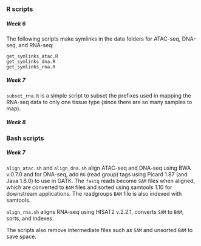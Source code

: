 ### R scripts 
##### Week 6
The following scripts make symlinks in the data folders for ATAC-seq, DNA-seq, and RNA-seq:
```
get_symlinks_atac.R
get_symlinks_dna.R
get_symlinks_rna.R
```

##### Week 7
`subset_rna.R` is a simple script to subset the prefixes used in mapping the RNA-seq data to only one tissue type (since there are so many samples to map).

##### Week 8

### Bash scripts
##### Week 7
`align_atac.sh` and `align_dna.sh` align ATAC-seq and DNA-seq using BWA v.0.7.0 and for DNA-seq, add `RG` (read group) tags using Picard 1.87 (and Java 1.8.0) to use in GATK. 
The `fastq` reads become `SAM` files when aligned, which are converted to `BAM` files and sorted using samtools 1.10 for downstream applications. 
The readgroups `BAM` file is also indexed with samtools.

`align_rna.sh` aligns RNA-seq using HISAT2 v.2.2.1, converts `SAM` to  `BAM`, sorts, and indexes.

The scripts also remove intermediate files such as `SAM` and unsorted `BAM` to save space.
